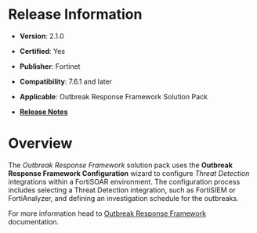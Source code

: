 # Release Information

- **Version**: 2.1.0

- **Certified**: Yes

- **Publisher**: Fortinet  

- **Compatibility**: 7.6.1 and later

- **Applicable**: Outbreak Response Framework Solution Pack

- [**Release Notes**](./widget/release_notes.md)

# Overview

The *Outbreak Response Framework* solution pack uses the **Outbreak Response Framework Configuration** wizard to configure *Threat Detection* integrations within a FortiSOAR environment. The configuration process includes selecting a Threat Detection integration, such as FortiSIEM or FortiAnalyzer, and defining an investigation schedule for the outbreaks.

For more information head to [Outbreak Response Framework](https://github.com/fortinet-fortisoar/solution-pack-outbreak-response-framework/blob/develop/README.md) documentation.
